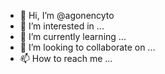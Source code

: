 - 👋 Hi, I’m @agonencyto
- 👀 I’m interested in ...
- 🌱 I’m currently learning ...
- 💞️ I’m looking to collaborate on ...
- 📫 How to reach me ...

<!---
agonencyto/agonencyto is a ✨ special ✨ repository because its `README.md` (this file) appears on your GitHub profile.
You can click the Preview link to take a look at your changes.
--->
